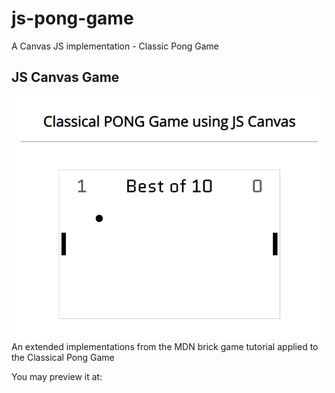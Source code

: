# js-pong-game
A Canvas JS implementation - Classic Pong Game

## JS Canvas Game
![Screenshot](img/screenshot.PNG)
An extended implementations from the MDN brick game tutorial applied to the Classical Pong Game

You may preview it at:
